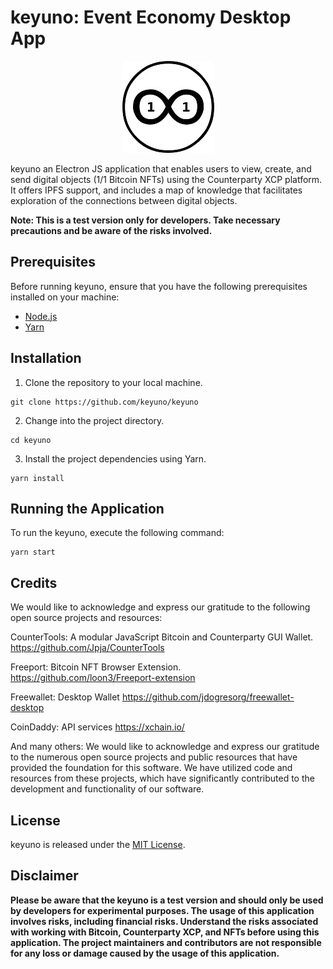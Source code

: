 # keyuno: Event Economy Desktop App


<p align="center">
 <img src="css\img\keyuno.jpg">
</p>

keyuno an Electron JS application that enables users to view, create, and send digital objects (1/1 Bitcoin NFTs) using the Counterparty XCP platform. It offers IPFS support, and includes a map of knowledge that facilitates exploration of the connections between digital objects.

**Note: This is a test version only for developers. Take necessary precautions and be aware of the risks involved.**


## Prerequisites

Before running keyuno, ensure that you have the following prerequisites installed on your machine:

- [Node.js](https://nodejs.org) 
- [Yarn](https://yarnpkg.com) 

## Installation

1. Clone the repository to your local machine.

```shell
git clone https://github.com/keyuno/keyuno
```

2. Change into the project directory.

```shell
cd keyuno
```

3. Install the project dependencies using Yarn.

```shell
yarn install
```

## Running the Application

To run the keyuno, execute the following command:

```shell
yarn start
```

## Credits

We would like to acknowledge and express our gratitude to the following open source projects and resources:

CounterTools: A modular JavaScript Bitcoin and Counterparty GUI Wallet.
https://github.com/Jpja/CounterTools

Freeport: Bitcoin NFT Browser Extension.
https://github.com/loon3/Freeport-extension

Freewallet: Desktop Wallet
https://github.com/jdogresorg/freewallet-desktop

CoinDaddy: API services
https://xchain.io/

And many others: We would like to acknowledge and express our gratitude to the numerous open source projects and public resources that have provided the foundation for this software. We have utilized code and resources from these projects, which have significantly contributed to the development and functionality of our software.

## License

keyuno is released under the [MIT License](LICENSE). 


## Disclaimer

**Please be aware that the keyuno is a test version and should only be used by developers for experimental purposes. The usage of this application involves risks, including financial risks. Understand the risks associated with working with Bitcoin, Counterparty XCP, and NFTs before using this application. The project maintainers and contributors are not responsible for any loss or damage caused by the usage of this application.**
